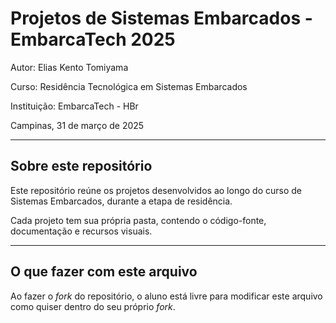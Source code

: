 # Projetos de Sistemas Embarcados - EmbarcaTech 2025

Autor: Elias Kento Tomiyama

Curso: Residência Tecnológica em Sistemas Embarcados

Instituição: EmbarcaTech - HBr

Campinas, 31 de março de 2025

---

## Sobre este repositório

Este repositório reúne os projetos desenvolvidos ao longo do curso de Sistemas Embarcados, durante a etapa de residência.  

Cada projeto tem sua própria pasta, contendo o código-fonte, documentação e recursos visuais.

---

## O que fazer com este arquivo

Ao fazer o *fork* do repositório, o aluno está livre para modificar este arquivo como quiser dentro do seu próprio *fork*.
